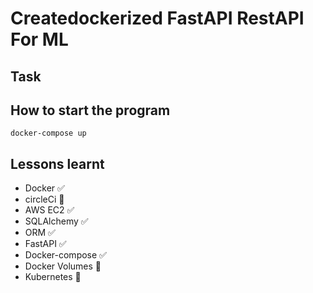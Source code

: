 # Createdockerized FastAPI RestAPI For ML

## Task


## How to start the program

    docker-compose up

## Lessons learnt

- Docker ✅
- circleCi 🔄
- AWS EC2 ✅
- SQLAlchemy ✅
- ORM ✅
- FastAPI ✅
- Docker-compose ✅
- Docker Volumes 🔄
- Kubernetes 🔄
